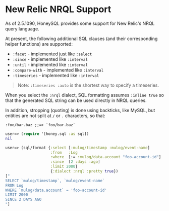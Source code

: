 # New Relic NRQL Support

As of 2.5.1090, HoneySQL provides some support for New Relic's NRQL query language.

At present, the following additional SQL clauses (and their corresponding
helper functions) are supported:

* `:facet` - implemented just like `:select`
* `:since` - implemented like `:interval`
* `:until` - implemented like `:interval`
* `:compare-with` - implemented like `:interval`
* `:timeseries` - implemented like `:interval`

> Note: `:timeseries :auto` is the shortest way to specify a timeseries.

When you select the `:nrql` dialect, SQL formatting assumes `:inline true`
so that the generated SQL string can be used directly in NRQL queries.

In addition, stropping (quoting) is done using backticks, like MySQL,
but entities are not split at `/` or `.` characters, so that:

```
:foo/bar.baz ;;=> `foo/bar.baz`
```

```clojure
user=> (require '[honey.sql :as sql])
nil
```
```clojure
user=> (sql/format {:select [:mulog/timestamp :mulog/event-name]
                    :from   :Log
                    :where  [:= :mulog/data.account "foo-account-id"]
                    :since  [2 :days :ago]
                    :limit 2000}
                    {:dialect :nrql :pretty true})
["
SELECT `mulog/timestamp`, `mulog/event-name`
FROM Log
WHERE `mulog/data.account` = 'foo-account-id'
LIMIT 2000
SINCE 2 DAYS AGO
"]
```
